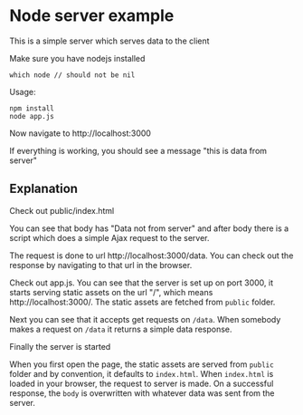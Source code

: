 # Node server example

This is a simple server which serves data to the client

Make sure you have nodejs installed
```
which node // should not be nil
```

Usage:
```
npm install
node app.js
```

Now navigate to http://localhost:3000

If everything is working, you should see a message "this is data from server"

## Explanation

Check out public/index.html

You can see that body has "Data not from server" and after body there is a script which does a simple Ajax request to the server.

The request is done to url http://localhost:3000/data. You can check out the response by navigating to that url in the browser.

Check out app.js. You can see that the server is set up on port 3000, it starts serving static assets on the url "/", which means http://localhost:3000/. The static assets are fetched from `public` folder.

Next you can see that it accepts get requests on `/data`. When somebody makes a request on `/data` it returns a simple data response.

Finally the server is started

When you first open the page, the static assets are served from `public` folder and by convention, it defaults to `index.html`. When `index.html` is loaded in your browser, the request to server is made. On a successful response, the `body` is overwritten with whatever data was sent from the server.
